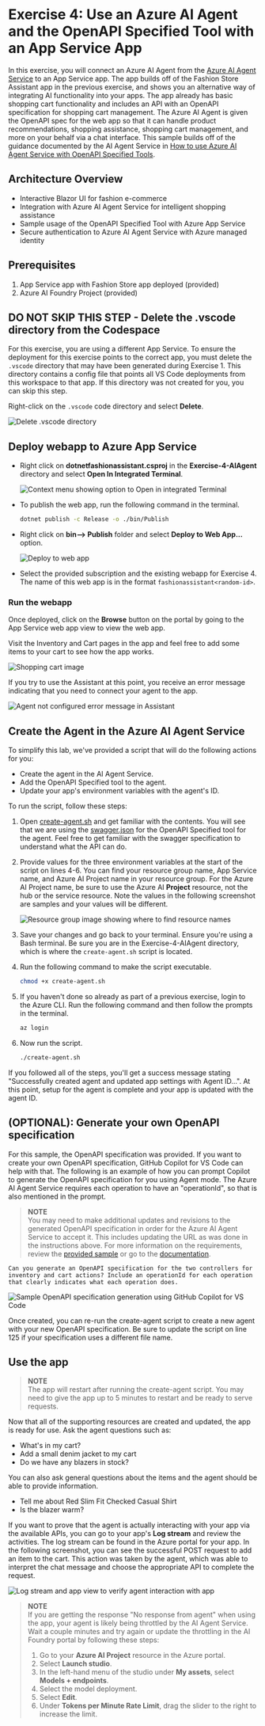 # Exercise 4: Use an Azure AI Agent and the OpenAPI Specified Tool with an App Service App
In this exercise, you will connect an Azure AI Agent from the [Azure AI Agent Service](https://learn.microsoft.com/azure/ai-services/agents/overview) to an App Service app. The app builds off of the Fashion Store Assistant app in the previous exercise, and shows you an alternative way of integrating AI functionality into your apps. The app already has basic shopping cart functionality and includes an API with an OpenAPI specification for shopping cart management. The Azure AI Agent is given the OpenAPI spec for the web app so that it can handle product recommendations, shopping assistance, shopping cart management, and more on your behalf via a chat interface. This sample builds off of the guidance documented by the AI Agent Service in [How to use Azure AI Agent Service with OpenAPI Specified Tools](https://learn.microsoft.com/azure/ai-services/agents/how-to/tools/openapi-spec?tabs=python&pivots=overview).

## Architecture Overview
- Interactive Blazor UI for fashion e-commerce
- Integration with Azure AI Agent Service for intelligent shopping assistance
- Sample usage of the OpenAPI Specified Tool with Azure App Service
- Secure authentication to Azure AI Agent Service with Azure managed identity

## Prerequisites
1. App Service app with Fashion Store app deployed (provided)
2. Azure AI Foundry Project (provided)

## DO NOT SKIP THIS STEP - Delete the .vscode directory from the Codespace
For this exercise, you are using a different App Service. To ensure the deployment for this exercise points to the correct app, you must delete the `.vscode` directory that may have been generated during Exercise 1. This directory contains a config file that points all VS Code deployments from this workspace to that app. If this directory was not created for you, you can skip this step.

Right-click on the `.vscode` code directory and select **Delete**.

![Delete .vscode directory](./images/Exercise-4-deletevscodedirectory.png)

## Deploy webapp to Azure App Service
- Right click on **dotnetfashionassistant.csproj** in the **Exercise-4-AIAgent** directory and select **Open In Integrated Terminal**.

    ![Context menu showing option to Open in integrated Terminal](./images/Exercise-4-openterminal.png)

- To publish the web app, run the following command in the terminal.
    
    ```bash
    dotnet publish -c Release -o ./bin/Publish
    ```

- Right click on **bin--> Publish** folder and select **Deploy to Web App...** option.

    ![Deploy to web app](./images/Exercise-4-deploy.png)

- Select the provided subscription and the existing webapp for Exercise 4. The name of this web app is in the format `fashionassistant<random-id>`.
  
### Run the webapp
Once deployed, click on the **Browse** button on the portal by going to the App Service web app view to view the web app.

Visit the Inventory and Cart pages in the app and feel free to add some items to your cart to see how the app works.

![Shopping cart image](./images/Exercise-4-browseapp.png)

If you try to use the Assistant at this point, you receive an error message indicating that you need to connect your agent to the app.

![Agent not configured error message in Assistant](./images/Exercise-4-agentnotconfigured.png)

## Create the Agent in the Azure AI Agent Service

To simplify this lab, we've provided a script that will do the following actions for you:

- Create the agent in the AI Agent Service.
- Add the OpenAPI Specified tool to the agent.
- Update your app's environment variables with the agent's ID.

To run the script, follow these steps:

1. Open [create-agent.sh](../Exercise-4-AIAgent/create-agent.sh) and get familiar with the contents. You will see that we are using the [swagger.json](../Exercise-4-AIAgent/swagger.json) for the OpenAPI Specified tool for the agent. Feel free to get familiar with the swagger specification to understand what the API can do.
2. Provide values for the three environment variables at the start of the script on lines 4-6. You can find your resource group name, App Service name, and Azure AI Project name in your resource group. For the Azure AI Project name, be sure to use the Azure AI **Project** resource, not the hub or the service resource. Note the values in the following screenshot are samples and your values will be different.

    ![Resource group image showing where to find resource names](./images/Exercise-4-rg.png)

3. Save your changes and go back to your terminal. Ensure you're using a Bash terminal. Be sure you are in the Exercise-4-AIAgent directory, which is where the `create-agent.sh` script is located.
4. Run the following command to make the script executable.

    ```bash
    chmod +x create-agent.sh
    ```

5. If you haven't done so already as part of a previous exercise, login to the Azure CLI. Run the following command and then follow the prompts in the terminal.

    ```bash
    az login
    ```

6. Now run the script.

    ```bash
    ./create-agent.sh
    ```

If you followed all of the steps, you'll get a success message stating "Successfully created agent and updated app settings with Agent ID...". At this point, setup for the agent is complete and your app is updated with the agent ID.

## (OPTIONAL): Generate your own OpenAPI specification
For this sample, the OpenAPI specification was provided. If you want to create your own OpenAPI specification, GitHub Copilot for VS Code can help with that. The following is an example of how you can prompt Copilot to generate the OpenAPI specification for you using Agent mode. The Azure AI Agent Service requires each operation to have an "operationId", so that is also mentioned in the prompt. 

> **NOTE**  
> You may need to make additional updates and revisions to the generated OpenAPI specification in order for the Azure AI Agent Service to accept it. This includes updating the URL as was done in the instructions above. For more information on the requirements, review the [provided sample](../Exercise-4-AIAgent/swagger.json) or go to the [documentation](https://learn.microsoft.com/azure/ai-services/agents/how-to/tools/openapi-spec?tabs=python&pivots=overview).

```
Can you generate an OpenAPI specification for the two controllers for inventory and cart actions? Include an operationId for each operation that clearly indicates what each operation does.
```

![Sample OpenAPI specification generation using GitHub Copilot for VS Code](./images/Exercise-4-openapispecgeneration.png)

Once created, you can re-run the create-agent script to create a new agent with your new OpenAPI specification. Be sure to update the script on line 125 if your specification uses a different file name.

## Use the app

> **NOTE**  
> The app will restart after running the create-agent script. You may need to give the app up to 5 minutes to restart and be ready to serve requests.

<!-- ## Step 1: Create the Agent in the Azure AI Agent Service
1. In the [Azure Portal](https://portal.azure.com), go to your **Resource group** where all of the pre-created lab resources are located.
2. In the list of resources, find the resource with type **Azure AI project**. Click on that resource. The name will be different than what is shown in the following screenshot.

    ![Azure AI Project location in resource group](./images/Exercise-4-aiproject.png)

3. On the next screen, click on **Launch studio** to open the Azure AI Foundry Studio.
4. On your local machine, open up **Notepad** or a location where you can copy and paste a couple things which will be needed to connect your agent to your app.
5. On the right-hand side of the Azure AI Foundry, you'll find your **Project connection string**. Copy and paste this entire string into your Notepad for use later.

    ![Connection string location in Azure AI Foundry project](./images/Exercise-4-connstring.png)

6. You are now going to create the agent. On the left-hand menu, click **Agents**.
    
    ![Agent creation experience location](./images/Exercise-4-agents.png)

7. On the next screen, click **+ New Agent**. An agent will appear in the table on the screen.
8. Copy and paste the agent's **ID** into your Notepad for use later.

    ![Agent ID location in Azure AI Foundry Project](./images/Exercise-4-agentid.png)

## Step 2. Configure the Agent with the OpenAPI Specified Tool
1. In the **Setup** menu, copy and paste the following **Instructions** for the Agent. These are general instructions for your agent to give it some context on its role and purpose. This is also where you can include guidance to the agent to stick to certain context - such as only answering questions about the fashion store and not unrelated topics.

    ```
    You are an agent for a fashion store that sells clothing. You have the ability to view inventory, update the customer's shopping cart, and answer questions about the clothing items that are in the inventory and cart.
    ```

    ![Adding instructions for agent](./images/Exercise-4-agentinstructions.png)

2. Now add the OpenAPI Specified Tool by clicking **+ Add** next to **Actions**.

    ![Location of button to add action tool](./images/Exercise-4-addtool.png)

3. Select **OpenAPI 3.0 specified tool**.
4. Give your tool a **name** such as "agent1". 
5. Give your tool the following **description**, which provides additional context to the agent to help it do its job.

    ```
    This tool is used to interact with and manage an online fashion store. The tool can add or remove items from a shopping cart as well as view inventory.
    ```

6. Click **Next** and leave **Authentication method** as "Anonymous". There is no authentication on the provided sample web app or its API. If the app required an API key or managed identity to access it, this is where you would specify this information.
7. Copy and paste your OpenAPI specification in the text box. The OpenAPI specification is provided in this repo under Exercise 4 and is called [swagger.json](../Exercise-4-AIAgent/swagger.json). Feel free to review the specification to understand what the provided API can do.
8. Before you create the tool, you need to copy and paste your app's URL into the OpenAPI specification you are providing to the tool. Replace the placeholder <APP-SERVICE-URL> on line 10 of the OpenAPI specification with your app's URL. It should be in the format `https://<app-name>.azurewebsites.net`. The screenshot below contains a sample URL. You need to use your app's URL, not the one shown in the screenshot. To find your app's URL, you can navigate back to your App Service app in the Azure portal in another tab so you don't lose your place with the agent setup. Or, if you already browsed to the app in another tab, you can just copy it from there.

    ![Location to paste App Service URL in OpenAPI specification](./images/Exercise-4-urllocation.png)

9. Click **Create Tool** to finalize the agent setup.

## Step 2b (optional): Generate your own OpenAPI specification
For this sample, the OpenAPI specification was provided. If you want to create your own OpenAPI specification, GitHub Copilot for VS Code can help with that. The following is an example of how you can prompt Copilot to generate the OpenAPI specification for you using Agent mode. The Azure AI Agent Service requires each operation to have an "operationId", so that is also mentioned in the prompt. 

> **NOTE**  
> You may need to make additional updates and revisions to the generated OpenAPI specification in order for the Azure AI Agent Service to accept it. This includes updating the URL as was done in the instructions above. For more information on the requirements, review the [provided sample](../Exercise-4-AIAgent/swagger.json) or go to the [documentation](https://learn.microsoft.com/azure/ai-services/agents/how-to/tools/openapi-spec?tabs=python&pivots=overview).

```
Can you generate an OpenAPI specification for the two controllers for inventory and cart actions? Include an operationId for each operation that clearly indicates what each operation does.
```

![Sample OpenAPI specification generation using GitHub Copilot for VS Code](./images/Exercise-4-openapispecgeneration.png)

## Step 3: Connect your agent to the App Service App
After setting up the AI Agent and adding the OpenAPI Specified Tool, you need to configure your App Service with the appropriate environment variables.
1. Go back to your App Service in the [Azure Portal](https://portal.azure.com).
2. From the left menu, select **Environment variables**.
3. In the **App settings** tab, click **+ Add** and add the following settings.

    **Name**: AzureAIAgent__ConnectionString  
    **Value**: The connection string you noted from your AI Agent Service

4. Add another app setting:

    **Name**: AzureAIAgent__AgentId  
    **Value**: The Agent ID you noted when creating your agent

5. Click **Apply** at the bottom of the page and confirm when prompted. The app will restart with the new settings applied, and you can browse to the app again.

> **NOTE**  
> It may take up to 1 minute for the app to restart and pick up the app setting changes. If your app is not working, give it some time and then refresh the page to try again.

## Step 4: Use the App -->
Now that all of the supporting resources are created and updated, the app is ready for use. Ask the agent questions such as:
- What's in my cart?
- Add a small denim jacket to my cart
- Do we have any blazers in stock?

You can also ask general questions about the items and the agent should be able to provide information.
- Tell me about Red Slim Fit Checked Casual Shirt
- Is the blazer warm?

If you want to prove that the agent is actually interacting with your app via the available APIs, you can go to your app's **Log stream** and review the activities. The log stream can be found in the Azure portal for your app. In the following screenshot, you can see the successful POST request to add an item to the cart. This action was taken by the agent, which was able to interpret the chat message and choose the appropriate API to complete the request.

![Log stream and app view to verify agent interaction with app](./images/Exercise-4-logstream.png)

> **NOTE**  
> If you are getting the response "No response from agent" when using the app, your agent is likely being throttled by the AI Agent Service. Wait a couple minutes and try again or update the throttling in the AI Foundry portal by following these steps:
>
> 1. Go to your **Azure AI Project** resource in the Azure portal.
> 2. Select **Launch studio**.
> 3. In the left-hand menu of the studio under **My assets**, select **Models + endpoints**.
> 4. Select the model deployment.
> 5. Select **Edit**.
> 6. Under **Tokens per Minute Rate Limit**, drag the slider to the right to increase the limit.